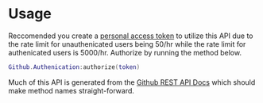 # Usage

Reccomended you create a [personal access token](https://github.com/settings/tokens/new) to utilize this API due to the rate limit for unauthenicated users being 50/hr while the rate limit for authenicated users is 5000/hr. Authorize by running the method below.
```lua
Github.Authenication:authorize(token)
```

Much of this API is generated from the [Github REST API Docs](https://docs.github.com/en/free-pro-team@latest/rest/reference) which should make method names straight-forward.
